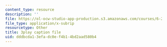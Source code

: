 ```yaml
---
content_type: resource
description: ''
file: https://ol-ocw-studio-app-production.s3.amazonaws.com/courses/6-262-discrete-stochastic-processes-spring-2011/dddbcda13efadc0ef4b14bd2aad580b4_ct0QGoi3n4Q.srt
file_type: application/x-subrip
resourcetype: Other
title: 3play caption file
uid: dddbcda1-3efa-dc0e-f4b1-4bd2aad580b4
---
```

